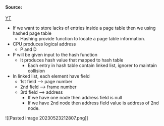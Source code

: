#### Source:
[YT](https://www.youtube.com/watch?v=NyWcVoKjDu4&list=PLXj4XH7LcRfDrdQuJTHIPmKMpa7eYVaPm&index=58)

* If we want to store lacks of entries inside a page table then we using hashed page table
	* Hashing provide function to locate a page table information.
* CPU produces logical address
	* P and D
* P will be given input to the hash function
	* It produces hash value that mapped to hash table
		* Each entry in hash table contain linked list, ignorer to maintain collision
* In linked list, each element have field
	* 1st field --> page number
	* 2nd field --> frame number
	* 3rd field --> address
		* If we have one node then address field is null
		* If we have 2nd node then address field value is address of 2nd node.

![[Pasted image 20230523212807.png]]

